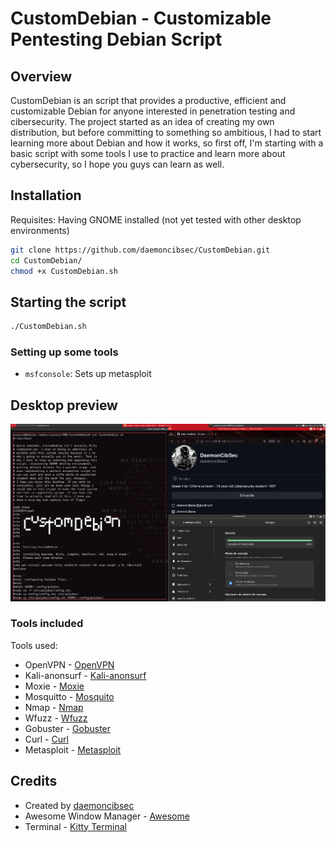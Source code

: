 # CustomDebian - Customizable Pentesting Debian Script

## Overview

CustomDebian is an script that provides a productive, efficient and customizable Debian for anyone interested in penetration testing and cibersecurity. The project started as an idea of creating my own distribution, but before committing to something so ambitious, I had to start learning more about Debian and how it works, so first off, I'm starting with a basic script with some tools I use to practice and learn more about cybersecurity, so I hope you guys can learn as well.

## Installation

Requisites: Having GNOME installed (not yet tested with other desktop environments)

```bash
git clone https://github.com/daemoncibsec/CustomDebian.git
cd CustomDebian/
chmod +x CustomDebian.sh
```

## Starting the script

```bash
./CustomDebian.sh
```

### Setting up some tools

- `msfconsole`: Sets up metasploit

## Desktop preview

![CustomDebian](desktop.png)

### Tools included

Tools used:
- OpenVPN - [OpenVPN](https://openvpn.net/client/)
- Kali-anonsurf - [Kali-anonsurf](https://github.com/Und3rf10w/kali-anonsurf)
- Moxie - [Moxie](https://github.com/aravind0x7/Moxie/tree/main)
- Mosquitto - [Mosquito](https://mosquitto.org/)
- Nmap - [Nmap](https://nmap.org/)
- Wfuzz - [Wfuzz](https://github.com/xmendez/wfuzz)
- Gobuster - [Gobuster](https://github.com/OJ/gobuster)
- Curl - [Curl](https://curl.se/docs/manpage.html)
- Metasploit - [Metasploit](https://www.metasploit.com/)

## Credits

- Created by [daemoncibsec](https://https://www.instagram.com/daemoncibsec/)
- Awesome Window Manager - [Awesome](https://awesomewm.org/)
- Terminal - [Kitty Terminal](https://sw.kovidgoyal.net/kitty/)
